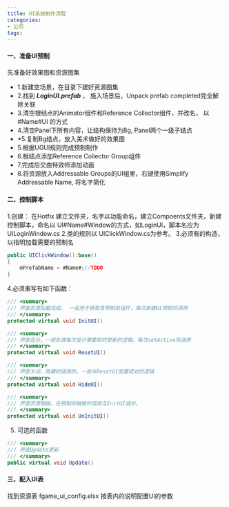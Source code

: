 ```yaml
---
title: UI系统制作流程
categories:
- 公司
tags: 
---
```


#### 一、准备UI预制
先准备好效果图和资源图集
* 1.新建空场景，在目录下建好资源图集
* 2.找到 ***LoginUI.prefab*** ， 施入场景后，Unpack prefab completed完全解除关联
* 3.清空根结点的Animator组件和Reference Collector组件，并改名， 以 #Name#UI 的方式
* 4.清空Panel下所有内容，让结构保持为Bg, Panel两个一级子结点
*  *5.复制Bg结点，放入美术做好的效果图
* 5.根据UGUI规则完成预制制作
* 6.根结点添加Reference Collector Group组件
* 7.完成后交由特效师添加动画
* 8.将资源放入Addressable Groups的UI组里，右键使用Simplify Addressable Name, 将名字简化

#### 二、控制脚本
1.创建： 在Hotfix 建立文件夹，名字以功能命名，建立Compoents文件夹，新建控制脚本，命名以   UI#Name#Window的方式，如LoginUI，脚本名应为UILoginWindow.cs
2.类的规则以 UIClickWindow.cs为参考。
3.必须有的构造，以指明加载需要的预制名
```csharp
public UIClickWindow():base()
{
	mPrefabName = #Name#;//TODO
}
```
4.必须重写有如下函数：
```csharp
/// <summary>
/// 界面资源加载完成， 一会用于获取各预制及组件，每次新建UI预制将调用
/// </summary>
protected virtual void InitUI()

/// <summary>
/// 界面显示，一般处理每次显示需要即时更新的逻辑，每次setActive将调用
/// </summary>
protected virtual void ResetUI()

/// <summary>
/// 界面关闭，隐藏时调用的，一般与ResetUI放置成对的逻辑
/// </summary>
protected virtual void HideUI()

/// <summary>
/// 界面资源销毁，在预制将销毁时调用与InitUI成对。
/// </summary>
protected virtual void UnInitUI()
```

5. 可选的函数
```csharp
/// <summary>
/// 界面Update更新
/// </summary>
public virtual void Update()
```


#### 三、配入UI表

找到资源表 fgame_ui_config.elsx 按表内的说明配置UI的参数
